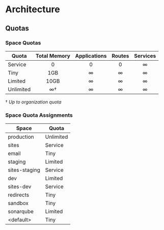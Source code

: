 # Architecture

## Quotas
### Space Quotas
| **Quota** | **Total Memory** | **Applications** | **Routes** | **Services** |
| --------- |:----------------:|:----------------:|:----------:|:------------:|
| Service   | 0                | 0                | 0          | &infin;      |
| Tiny      | 1GB              | &infin;          | &infin;    | &infin;      |
| Limited   | 10GB             | &infin;          | &infin;    | &infin;      |
| Unlimited | &infin;&dagger;  | &infin;          | &infin;    | &infin;      |

&dagger; *Up to organization quota*

### Space Quota Assignments
| **Space**     | **Quota** |
| ------------- | --------- |
| production    | Unlimited |
| sites         | Service   |
| email         | Tiny      |
| staging       | Limited   |
| sites-staging | Service   |
| dev           | Limited   |
| sites-dev     | Service   |
| redirects     | Tiny      |
| sandbox       | Tiny      |
| sonarqube     | Limited   |
| \<default\>   | Tiny      |
